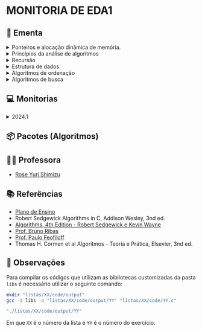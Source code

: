 # MONITORIA DE EDA1

## :book: Ementa

<div>
    <details>
        <summary>Ponteiros e alocação dinâmica de memória.</summary>
    </details>
    <details>
        <summary>Princípios da análise de algoritmos</summary>
        <ul>
            <li>Complexidade computacional.</li>
            <li>Análise assintótica: notação Big-O.</li>
        </ul>
    </details>
    <details>
        <summary>Recursão</summary>
        <ul>
            <li>Algoritmos recursivos</li>
            <li>Método da divisão e conquista</li>
        </ul>
    </details>
    <details>
        <summary>Estrutura de dados</summary>
        <ul>
            <li>Elementares (lineares):</li>
                <ul>
                    <li>Arrays e listas</li>
                    <li>Listas encadeadas.</li>
                </ul>
            <li>Tipos abstratos de dados</li>
                <ul>
                    <li>Filas</li>
                    <li>Pilhas</li>
                    <li>Árvores binárias</li>
                </ul>
        </ul>
    </details>
    <details>
        <summary>Algoritmos de ordenação</summary>
        <ul>
            <li>Métodos elementares:</li>
                <ul>
                    <li>Selection Sort</li>
                    <li>Insertion Sort</li>
                    <li>Bubble Sort</li>
                </ul>
            <li>Quicksort</li>
            <li>Mergesort</li>
            <li>Filas de prioridades e heapsort</li>
            <li>Radix sorting</li>
        </ul>
    </details>
    <details>
        <summary>Algoritmos de busca</summary>
        <ul>
            <li>Busca sequencial</li>
            <li>Busca binária</li>
            <li>Árvores de busca binária</li>
        </ul>
    </details>
</div>

## :computer: Monitorias

<div>
    <details>
        <summary>2024.1</summary>
        <ul>
            <li>17/04</li>
            <ul>
                <li>Exercício: <a target='_self' href='https://github.com/unbytes/eda1-monitoria/tree/main/base/2024.1/code/04-17/ajude-aparecido.c'>Ajude Aparecido</a> + <a target='_self' href='https://github.com/unbytes/eda1-monitoria/tree/main/base/2024.1/docs/04-17/ajude-aparecido.pdf'>PDF</a></li>
                <li>Exercício: <a target='_self' href='https://github.com/unbytes/eda1-monitoria/tree/main/base/2024.1/code/04-17/get-min-lista-encadeada.c'>Get Min Lista Encadeada</a> + <a target='_self' href='https://github.com/unbytes/eda1-monitoria/tree/main/base/2024.1/docs/04-17/get-min-lista-encadeada.pdf'>PDF</a></li>
                <li>Anotações da aula - <a target='_self' href='https://github.com/unbytes/eda1-monitoria/tree/main/base/2024.1/docs/04-17/annotations.pdf'>PDF</a></li>
                <li>Gravação da aula - <a target='_self' href='https://drive.google.com/file/d/1Nr5c36IRbO5wOCGDZqhNuFgHVadvE0EP/view?usp=drive_link'>Drive</a></li>
            </ul>
            <li>10/04</li>
            <ul>
                <li>Exercício: <a target='_self' href='https://github.com/unbytes/eda1-monitoria/tree/main/base/2024.1/code/04-10/move-os-xs.c'>Move Os Xs</a> + <a target='_self' href='https://github.com/unbytes/eda1-monitoria/tree/main/base/2024.1/docs/04-10/move-os-xs.pdf'>PDF</a></li>
                <li>Anotações da aula - <a target='_self' href='https://github.com/unbytes/eda1-monitoria/tree/main/base/2024.1/docs/04-10/annotations.pdf'>PDF</a></li>
                <li>Gravação da aula - <a target='_self' href='https://drive.google.com/file/d/1TIDngIPs7yGTWyzi380gF4WiGyJ60E8-/view?usp=drive_link'>Drive</a></li>
            </ul>
        </ul>
    </details>
</div>

## :package: Pacotes (Algoritmos)

## :man_teacher: Professora

- [Rose Yuri Shimizu](https://sigaa.unb.br/sigaa/public/docente/portal.jsf?siape=1276557)

## :books: Referências

- [Plano de Ensino](https://fga.rysh.com.br/eda1/)
- Robert Sedgewick Algorithms in C, Addison Wesley, 3nd ed.
- [Algorithms, 4th Edition - Robert Sedgewick e Kevin Wayne](https://algs4.cs.princeton.edu/home/)
- [Prof. Bruno Ribas](https://www.brunoribas.com.br/)
- [Prof. Paulo Feofiloff](https://www.ime.usp.br/~pf/algoritmos/index.html#C-language)
- Thomas H. Cormen et al Algoritmos - Teoria e Prática, Elsevier, 3nd ed.

## :dart: Observações

Para compilar os códigos que utilizam as bibliotecas customizadas da pasta `libs` é necessário utilizar o seguinte comando:

```bash
mkdir "listas/XX/code/output"
gcc -I libs -o "listas/XX/code/output/YY" "listas/XX/code/YY.c"

"./listas/XX/code/output/YY"
```

Em que `XX` é o número da lista e `YY` é o número do exercício.
